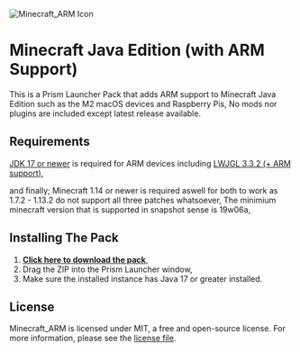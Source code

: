 ![Minecraft_ARM Icon](https://i.imgur.com/BkiofZK.png)
# Minecraft Java Edition (with ARM Support)

This is a Prism Launcher Pack that adds ARM support to Minecraft Java Edition such as the M2 macOS devices and Raspberry Pis, No mods nor plugins are included except latest release available.

## Requirements
[JDK 17 or newer](https://bell-sw.com/pages/downloads) is required for ARM devices including [LWJGL 3.3.2 (+ ARM support)](https://github.com/Kichura/Minecraft_ARM/raw/stable/patches/org.lwjgl3.json),

and finally; Minecraft 1.14 or newer is required aswell for both to work as 1.7.2 - 1.13.2 do not support all three patches whatsoever, The minimium minecraft version that is supported in snapshot sense is 19w06a,

## Installing The Pack

1. [**Click here to download the pack**](https://github.com/Kichura/Minecraft_ARM/archive/refs/heads/stable.zip),
2. Drag the ZIP into the Prism Launcher window,
3. Make sure the installed instance has Java 17 or greater installed.

## License

Minecraft_ARM is licensed under MIT, a free and open-source license. For more information, please see the [license file](https://github.com/Kichura/Minecraft_ARM/blob/stable/LICENSE).
